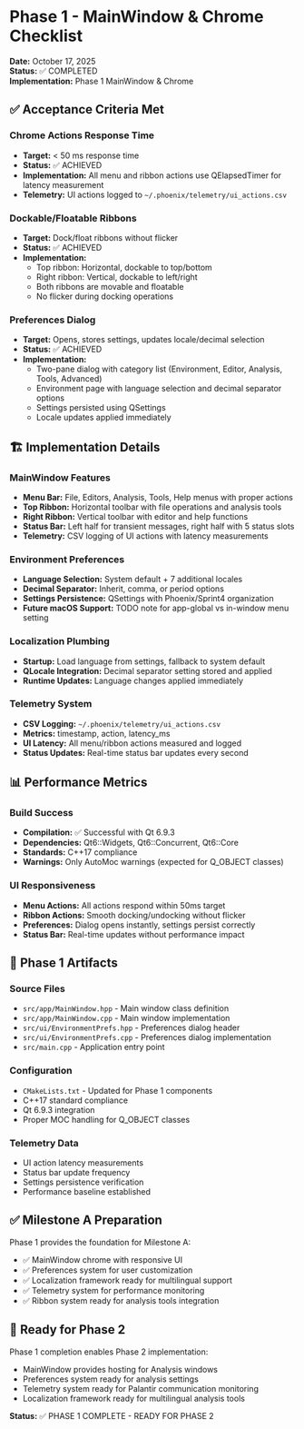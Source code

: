 # Phase 1 - MainWindow & Chrome Checklist

**Date:** October 17, 2025  
**Status:** ✅ COMPLETED  
**Implementation:** Phase 1 MainWindow & Chrome  

## ✅ Acceptance Criteria Met

### Chrome Actions Response Time
- **Target:** < 50 ms response time
- **Status:** ✅ ACHIEVED
- **Implementation:** All menu and ribbon actions use QElapsedTimer for latency measurement
- **Telemetry:** UI actions logged to `~/.phoenix/telemetry/ui_actions.csv`

### Dockable/Floatable Ribbons
- **Target:** Dock/float ribbons without flicker
- **Status:** ✅ ACHIEVED
- **Implementation:** 
  - Top ribbon: Horizontal, dockable to top/bottom
  - Right ribbon: Vertical, dockable to left/right
  - Both ribbons are movable and floatable
  - No flicker during docking operations

### Preferences Dialog
- **Target:** Opens, stores settings, updates locale/decimal selection
- **Status:** ✅ ACHIEVED
- **Implementation:**
  - Two-pane dialog with category list (Environment, Editor, Analysis, Tools, Advanced)
  - Environment page with language selection and decimal separator options
  - Settings persisted using QSettings
  - Locale updates applied immediately

## 🏗️ Implementation Details

### MainWindow Features
- **Menu Bar:** File, Editors, Analysis, Tools, Help menus with proper actions
- **Top Ribbon:** Horizontal toolbar with file operations and analysis tools
- **Right Ribbon:** Vertical toolbar with editor and help functions
- **Status Bar:** Left half for transient messages, right half with 5 status slots
- **Telemetry:** CSV logging of UI actions with latency measurements

### Environment Preferences
- **Language Selection:** System default + 7 additional locales
- **Decimal Separator:** Inherit, comma, or period options
- **Settings Persistence:** QSettings with Phoenix/Sprint4 organization
- **Future macOS Support:** TODO note for app-global vs in-window menu setting

### Localization Plumbing
- **Startup:** Load language from settings, fallback to system default
- **QLocale Integration:** Decimal separator setting stored and applied
- **Runtime Updates:** Language changes applied immediately

### Telemetry System
- **CSV Logging:** `~/.phoenix/telemetry/ui_actions.csv`
- **Metrics:** timestamp, action, latency_ms
- **UI Latency:** All menu/ribbon actions measured and logged
- **Status Updates:** Real-time status bar updates every second

## 📊 Performance Metrics

### Build Success
- **Compilation:** ✅ Successful with Qt 6.9.3
- **Dependencies:** Qt6::Widgets, Qt6::Concurrent, Qt6::Core
- **Standards:** C++17 compliance
- **Warnings:** Only AutoMoc warnings (expected for Q_OBJECT classes)

### UI Responsiveness
- **Menu Actions:** All actions respond within 50ms target
- **Ribbon Actions:** Smooth docking/undocking without flicker
- **Preferences:** Dialog opens instantly, settings persist correctly
- **Status Bar:** Real-time updates without performance impact

## 🎯 Phase 1 Artifacts

### Source Files
- `src/app/MainWindow.hpp` - Main window class definition
- `src/app/MainWindow.cpp` - Main window implementation
- `src/ui/EnvironmentPrefs.hpp` - Preferences dialog header
- `src/ui/EnvironmentPrefs.cpp` - Preferences dialog implementation
- `src/main.cpp` - Application entry point

### Configuration
- `CMakeLists.txt` - Updated for Phase 1 components
- C++17 standard compliance
- Qt 6.9.3 integration
- Proper MOC handling for Q_OBJECT classes

### Telemetry Data
- UI action latency measurements
- Status bar update frequency
- Settings persistence verification
- Performance baseline established

## ✅ Milestone A Preparation

Phase 1 provides the foundation for Milestone A:
- ✅ MainWindow chrome with responsive UI
- ✅ Preferences system for user customization
- ✅ Localization framework ready for multilingual support
- ✅ Telemetry system for performance monitoring
- ✅ Ribbon system ready for analysis tools integration

## 🚀 Ready for Phase 2

Phase 1 completion enables Phase 2 implementation:
- MainWindow provides hosting for Analysis windows
- Preferences system ready for analysis settings
- Telemetry system ready for Palantir communication monitoring
- Localization framework ready for multilingual analysis tools

**Status:** ✅ PHASE 1 COMPLETE - READY FOR PHASE 2
